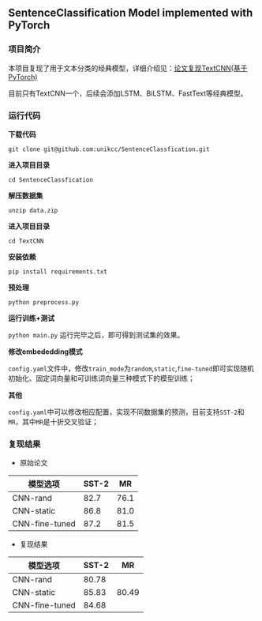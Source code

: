 ## SentenceClassification Model implemented with PyTorch

### 项目简介
本项目复现了用于文本分类的经典模型，详细介绍见：[论文复现TextCNN(基于PyTorch)](https://www.jianshu.com/p/ed0a82780c20)

目前只有TextCNN一个，后续会添加LSTM、BiLSTM、FastText等经典模型。

### 运行代码

**下载代码**

`git clone git@github.com:unikcc/SentenceClassfication.git`

**进入项目目录**

`cd SentenceClassfication`

**解压数据集**

`unzip data.zip`

**进入项目目录**

`cd TextCNN`
    
**安装依赖**

`pip install requirements.txt`

**预处理**

`python preprocess.py`

**运行训练+测试**

`python main.py`
运行完毕之后，即可得到测试集的效果。

**修改embededding模式**

`config.yaml`文件中，修改`train_mode`为`random`,`static`,`fine-tuned`即可实现随机初始化、固定词向量和可训练词向量三种模式下的模型训练；

**其他**

`config.yaml`中可以修改相应配置，实现不同数据集的预测，目前支持`SST-2`和`MR`，其中`MR`是十折交叉验证；

### 复现结果
+ 原始论文

|模型选项|SST-2|MR|
| -- | -- | -- |
| CNN-rand | 82.7 | 76.1 |
| CNN-static | 86.8 | 81.0 |
| CNN-fine-tuned| 87.2 | 81.5 |
+ 复现结果

|模型选项|SST-2|MR|
| -- | -- | -- |
| CNN-rand | 80.78 |  |
| CNN-static | 85.83 | 80.49  |
| CNN-fine-tuned| 84.68 |   |